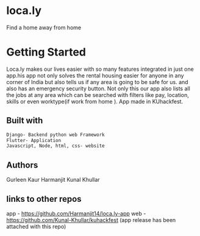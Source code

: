 # loca.ly
Find a home away from home
# Getting Started
Loca.ly makes our lives easier with so many features integrated in just one app.his app not only solves the rental housing easier for anyone in any corner of India but also tells us if any area is going to be safe for us. and also has an emergency security button. Not only this our app also lists all the jobs at any area which can be searched with filters like pay, location, skills or even worktype(if work from home ). 
App made in KUhackfest.
## Built with
```bash
Django- Backend python web Framework
Flutter- Application
Javascript, Node, html, css- website
```
## Authors
Gurleen Kaur
Harmanjit
Kunal Khullar

## links to other repos
app - https://github.com/Harmanjit14/loca.ly-app
web - https://github.com/Kunal-Khullar/kuhackfest
(app release has been attached with this repo)

